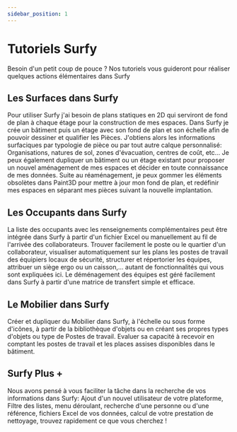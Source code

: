 ```yaml
---
sidebar_position: 1
---
```


# Tutoriels Surfy

Besoin d'un petit coup de pouce ? Nos tutoriels vous guideront pour réaliser quelques actions élémentaires dans Surfy

## Les Surfaces dans Surfy

Pour utiliser Surfy j'ai besoin de plans statiques en 2D qui serviront de fond de plan à chaque étage pour la construction de mes espaces.
Dans Surfy je crée un bâtiment puis un étage avec son fond de plan et son échelle afin de pouvoir dessiner et qualifier les Pièces.
J'obtiens alors les informations surfaciques par typologie de pièce ou par tout autre calque personnalisé: Organisations, natures de sol, zones d'évacuation, centres de coût, etc...
Je peux également dupliquer un bâtiment ou un étage existant pour proposer un nouvel aménagement de mes espaces et décider en toute connaissance de mes données.
Suite au réaménagement, je peux gommer les éléments obsolètes dans Paint3D pour mettre à jour mon fond de plan, et redéfinir mes espaces en séparant mes pièces suivant la nouvelle implantation.

## Les Occupants dans Surfy

La liste des occupants avec les renseignements complémentaires peut être intégrée dans Surfy à partir d'un fichier Excel ou manuellement au fil de l'arrivée des collaborateurs.
Trouver facilement le poste ou le quartier d'un collaborateur, visualiser automatiquement sur les plans les postes de travail des équipiers locaux de sécurité, structurer et répertorier les équipes, attribuer un siège ergo ou un caisson,... autant de fonctionnalités qui vous sont expliquées ici.
Le déménagement des équipes est géré facilement dans Surfy à partir d'une matrice de transfert simple et efficace.

## Le Mobilier dans Surfy

Créer et dupliquer du Mobilier dans Surfy, à l'échelle ou sous forme d'icônes, à partir de la bibliothèque d'objets ou en créant ses propres types d'objets ou type de Postes de travail.
Evaluer sa capacité à recevoir en comptant les postes de travail et les places assises disponibles dans le bâtiment.

## Surfy Plus +

Nous avons pensé à vous faciliter la tâche dans la recherche de vos informations dans Surfy: Ajout d'un nouvel utilisateur de votre plateforme, Filtre des listes, menu déroulant, recherche d'une personne ou d'une référence, fichiers Excel de vos données, calcul de votre prestation de nettoyage, trouvez rapidement ce que vous cherchez !
